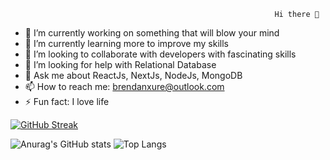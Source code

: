                                                                Hi there 👋
                                                               

- 🔭 I’m currently working on something that will blow your mind
- 🌱 I’m currently learning more to improve my skills
- 👯 I’m looking to collaborate with developers with fascinating skills
- 🤔 I’m looking for help with Relational Database
- 💬 Ask me about ReactJs, NextJs, NodeJs, MongoDB
- 📫 How to reach me: brendanxure@outlook.com
- ⚡ Fun fact: I love life


[![GitHub Streak](https://streak-stats.demolab.com?user=brendanxure&theme=highcontrast)](https://git.io/streak-stats)

![Anurag's GitHub stats](https://github-readme-stats.vercel.app/api?username=brendanxure&show_icons=true&theme=dark)  ![Top Langs](https://github-readme-stats.vercel.app/api/top-langs/?username=brendanxure&layout=compact)


